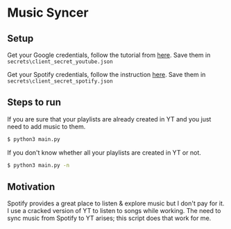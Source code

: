 # Music Syncer

## Setup

Get your Google credentials, follow the tutorial from [here](https://www.thepythoncode.com/article/using-youtube-api-in-python). Save them in `secrets\client_secret_youtube.json`

Get your Spotify credentials, follow the instruction [here](https://developer.spotify.com/documentation/web-api/tutorials/getting-started).
Save them in `secrets\client_secret_spotify.json`

## Steps to run

If you are sure that your playlists are already created in YT and you just need to add music to them.

```bash
$ python3 main.py
```

If you don't know whether all your playlists are created in YT or not.

```bash
$ python3 main.py -n
```

## Motivation

Spotify provides a great place to listen & explore music but I don't pay for it. I use a cracked version of YT to listen to songs while working. The need to sync music from Spotify to YT arises; this script does that work for me.
